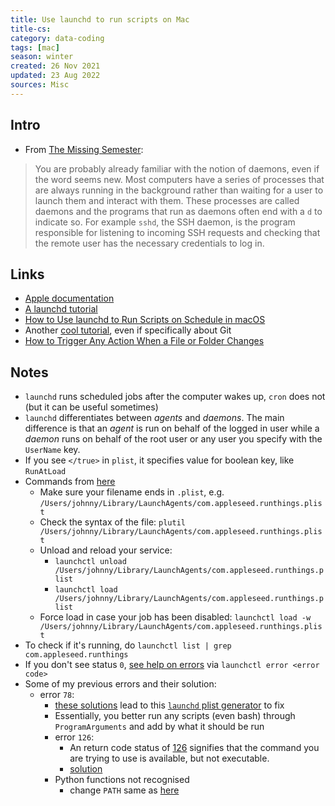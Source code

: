 ```yaml
---
title: Use launchd to run scripts on Mac
title-cs: 
category: data-coding
tags: [mac]
season: winter
created: 26 Nov 2021
updated: 23 Aug 2022
sources: Misc
---
```


## Intro
- From [The Missing Semester](https://missing.csail.mit.edu/2020/potpourri/):
> You are probably already familiar with the notion of daemons, even if the word seems new. Most computers have a series of processes that are always running in the background rather than waiting for a user to launch them and interact with them. These processes are called daemons and the programs that run as daemons often end with a `d` to indicate so. For example `sshd`, the SSH daemon, is the program responsible for listening to incoming SSH requests and checking that the remote user has the necessary credentials to log in.

## Links
- [Apple documentation](https://developer.apple.com/library/archive/documentation/MacOSX/Conceptual/BPSystemStartup/Chapters/CreatingLaunchdJobs.html)
- [A launchd tutorial](https://www.launchd.info/)
- [How to Use launchd to Run Scripts on Schedule in macOS](https://www.maketecheasier.com/use-launchd-run-scripts-on-schedule-macos/)
- Another [cool tutorial](https://ellismin.com/2020/03/launchd-1/), even if specifically about Git
- [How to Trigger Any Action When a File or Folder Changes](https://mayeu.me/post/how-to-trigger-any-action-when-a-file-or-folder-changes-on-macos-on-the-cheap/)

## Notes
- `launchd` runs scheduled jobs after the computer wakes up, `cron` does not (but it can be useful sometimes)
- `launchd` differentiates between *agents* and *daemons*. The main difference is that an *agent* is run on behalf of the logged in user while a *daemon* runs on behalf of the root user or any user you specify with the `UserName` key.
- If you see `</true>` in `plist`, it specifies value for boolean key, like `RunAtLoad`
- Commands from [here](https://developer.apple.com/forums/thread/665661?answerId=689612022#689612022) 
	- Make sure your filename ends in `.plist`, e.g. `/Users/johnny/Library/LaunchAgents/com.appleseed.runthings.plist`
	- Check the syntax of the file: `plutil /Users/johnny/Library/LaunchAgents/com.appleseed.runthings.plist`
	- Unload and reload your service:
	    -   `launchctl unload /Users/johnny/Library/LaunchAgents/com.appleseed.runthings.plist`
	    -   `launchctl load /Users/johnny/Library/LaunchAgents/com.appleseed.runthings.plist`
	- Force load in case your job has been disabled: `launchctl load -w /Users/johnny/Library/LaunchAgents/com.appleseed.runthings.plist`
- To check if it's running, do `launchctl list | grep com.appleseed.runthings`
- If you don't see status `0`, [see help on errors](https://stackoverflow.com/a/60308816) via `launchctl error <error code>`
- Some of my previous errors and their solution:
	- error `78`:
		- [these solutions](https://www.reddit.com/r/macsysadmin/comments/np53cv/big_sur_launchd_and_zsh/?utm_source=share&utm_medium=web2x&context=3) lead to this [`launchd` plist generator](https://zerolaunched.herokuapp.com/) to fix
		- Essentially, you better run any scripts (even bash) through `ProgramArguments` and add by what it should be run
		- error `126`:
			- An return code status of [126](https://www.gnu.org/software/bash/manual/html_node/Exit-Status.html) signifies that the command you are trying to use is available, but not executable.
			- [solution](https://apple.stackexchange.com/a/338214)
		- Python functions not recognised
			- change `PATH` same as [here](https://github.com/jamietr1/obsidian-automation/blob/main/obsidian-automation-daily-notes.plist#L8-L12)
